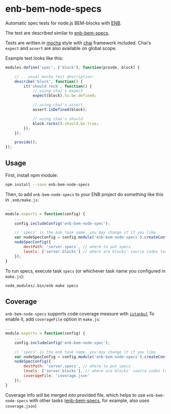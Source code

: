 # enb-bem-node-specs

Automatic spec tests for node.js BEM-blocks with [ENB](http://enb-make.info).

The test are described similar to [enb-bem-specs](https://github.com/enb-bem/enb-bem-specs).

Tests are written in [mocha](https://github.com/visionmedia/mocha) style with [chai](https://github.com/chaijs/chai) framework included.
Chai's `expect` and `assert` are also available on global scope.

Example test looks like this:
```js
modules.define('spec', ['block'], function(provde, block) {

    // .. usual mocha test description:
    describe('block', function() {
        it('should rock', function() {
            // using chai's expect
            expect(block).to.be.defined;

            // using chai's assert
            assert.isDefined(block);

            // using chai's should
            block.rocks().should.be.true;
        });
    });

    provide();
});
```

## Usage

First, install npm module:
```bash
npm install --save enb-bem-node-specs
```

Then, to add `enb-bem-node-specs` to your ENB project do something like this in `.enb/make.js`:
```js
...
module.exports = function(config) {
    ...
    config.includeConfig('enb-bem-node-spec');

    // 'specs' is the enb task name, you may change it if you like
    var nodeSpecConfig = config.module('enb-bem-node-specs').createConfigurator('specs');
    nodeSpecConfig({
        destPath: 'server.specs', // where to put specs
        levels: ['server.blocks'] // where are blocks' source codes located
    });
}
```

To run specs, execute task `specs` (or whichever task name you configured in `make.js`):
```bash
node_modules/.bin/enb make specs
```

## Coverage

`enb-bem-node-specs` supports code coverage measure with [`istanbul`](https://github.com/gotwarlost/istanbul)
To enable it, add `coverageFile` option in `make.js`:
```js
...
module.exports = function(config) {
    ...
    config.includeConfig('enb-bem-node-spec');

    // 'specs' is the enb task name, you may change it if you like
    var nodeSpecConfig = config.module('enb-bem-node-specs').createConfigurator('specs');
    nodeSpecConfig({
        destPath: 'server.specs', // where to put specs
        levels: ['server.blocks'], // where are blocks' source codes located
        coverageFile: 'coverage.json'
    });
}
```
Coverage info will be merged _into_ provided file, which helps to use `enb-bem-node-specs` with other tasks ([enb-bem-specs](https://github.com/enb-bem/enb-bem-specs), for example, also uses `coverage.json`)
